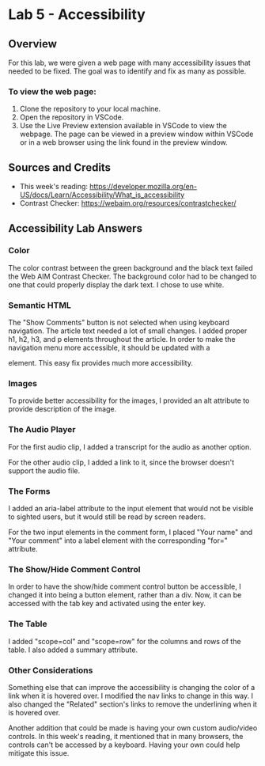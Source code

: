 # Lab 5 - Accessibility

## Overview

For this lab, we were given a web page with many accessibility issues that needed to 
be fixed. The goal was to identify and fix as many as possible. 

### To view the web page: 
1. Clone the repository to your local machine.
2. Open the repository in VSCode. 
3. Use the Live Preview extension available in VSCode to view the webpage. The page can be viewed in a preview window within VSCode or in a web browser using the link found in the preview window. 


## Sources and Credits

- This week's reading: https://developer.mozilla.org/en-US/docs/Learn/Accessibility/What_is_accessibility
- Contrast Checker: https://webaim.org/resources/contrastchecker/

## Accessibility Lab Answers 

### Color
The color contrast between the green background and the black text failed the Web AIM Contrast Checker. The background color had to be changed to one that could properly display the dark text. I chose to use white. 

### Semantic HTML
The "Show Comments" button is not selected when using keyboard navigation. The article text needed a lot of small changes. I added proper h1, h2, h3, and p elements throughout the article. In order to make the navigation menu more accessible, it should be updated with a <nav> element. This easy fix provides much more accessibility. 

### Images 
To provide better accessibility for the images, I provided an alt attribute to provide description of the image. 

### The Audio Player
For the first audio clip, I added a transcript for the audio as another option. 

For the other audio clip, I added a link to it, since the browser doesn't support the audio file. 

### The Forms 
I added an aria-label attribute to the input element that would not be visible to sighted users, but it would still be read by screen readers. 

For the two input elements in the comment form, I placed "Your name" and "Your comment" into a label element with the corresponding "for=" attribute. 

### The Show/Hide Comment Control
In order to have the show/hide comment control button be accessible, I changed it into being a button element, rather than a div. Now, it can be accessed with the tab key and activated using the enter key. 

### The Table 
I added "scope=col" and "scope=row" for the columns and rows of the table. I also added a summary attribute. 

### Other Considerations
Something else that can improve the accessibility is changing the color of a link when it is hovered over. I modified the nav links to change in this way. I also changed the "Related" section's links to remove the underlining when it is hovered over. 

Another addition that could be made is having your own custom audio/video controls. In this week's reading, it mentioned that in many browsers, the controls can't be accessed by a keyboard. Having your own could help mitigate this issue. 